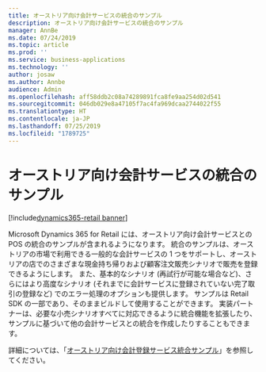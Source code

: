 ```yaml
---
title: オーストリア向け会計サービスの統合のサンプル
description: オーストリア向け会計サービスの統合のサンプル
manager: AnnBe
ms.date: 07/24/2019
ms.topic: article
ms.prod: ''
ms.service: business-applications
ms.technology: ''
author: josaw
ms.author: Annbe
audience: Admin
ms.openlocfilehash: aff58ddb2c08a74289891fca8fe9aa254d02d541
ms.sourcegitcommit: 046db029e8a47105f7ac4fa969dcaa2744022f55
ms.translationtype: HT
ms.contentlocale: ja-JP
ms.lasthandoff: 07/25/2019
ms.locfileid: "1789725"
---
```

#  <a name="fiscal-service-integration-sample-for-austria"></a>オーストリア向け会計サービスの統合のサンプル
[!include[dynamics365-retail banner](../includes/dynamics365-retail.md)]


Microsoft Dynamics 365 for Retail には、オーストリア向け会計サービスとの POS の統合のサンプルが含まれるようになります。 統合のサンプルは、オーストリアの市場で利用できる一般的な会計サービスの 1 つをサポートし、オーストリアの店でのさまざまな現金持ち帰りおよび顧客注文販売シナリオで販売を登録できるようにします。 また、基本的なシナリオ (再試行が可能な場合など)、さらにはより高度なシナリオ (それまでに会計サービスに登録されていない完了取引の登録など) でのエラー処理のオプションも提供します。 サンプルは Retail SDK の一部であり、そのままビルドして使用することができます。 実装パートナーは、必要な小売シナリオすべてに対応できるように統合機能を拡張したり、サンプルに基づいて他の会計サービスとの統合を作成したりすることもできます。

詳細については、「[オーストリア向け会計登録サービス統合サンプル](https://docs.microsoft.com/en-us/dynamics365/unified-operations/retail/localizations/emea-aut-fi-sample)」を参照してください。
